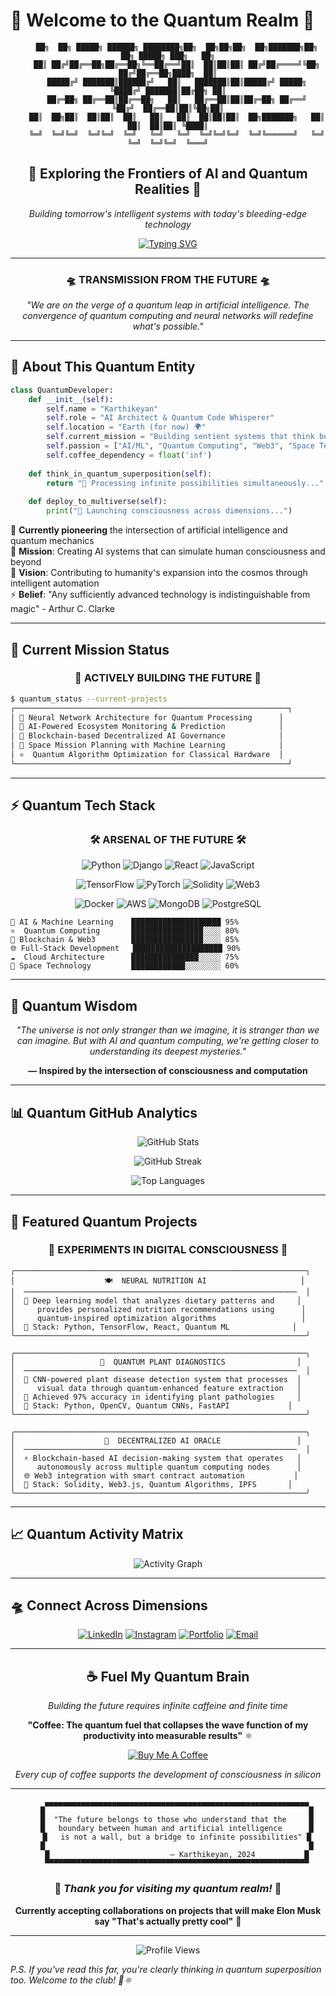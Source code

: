 # 🌌 Welcome to the Quantum Realm 🌌

<div align="center">

```
    ██╗  ██╗ █████╗ ██████╗ ████████╗██╗  ██╗██╗██╗  ██╗███████╗██╗   ██╗ █████╗ ███╗   ██╗
    ██║ ██╔╝██╔══██╗██╔══██╗╚══██╔══╝██║  ██║██║██║ ██╔╝██╔════╝╚██╗ ██╔╝██╔══██╗████╗  ██║
    █████╔╝ ███████║██████╔╝   ██║   ███████║██║█████╔╝ █████╗   ╚████╔╝ ███████║██╔██╗ ██║
    ██╔═██╗ ██╔══██║██╔══██╗   ██║   ██╔══██║██║██╔═██╗ ██╔══╝    ╚██╔╝  ██╔══██║██║╚██╗██║
    ██║  ██╗██║  ██║██║  ██║   ██║   ██║  ██║██║██║  ██╗███████╗   ██║   ██║  ██║██║ ╚████║
    ╚═╝  ╚═╝╚═╝  ╚═╝╚═╝  ╚═╝   ╚═╝   ╚═╝  ╚═╝╚═╝╚═╝  ╚═╝╚══════╝   ╚═╝   ╚═╝  ╚═╝╚═╝  ╚═══╝
```

## 🚀 **Exploring the Frontiers of AI and Quantum Realities** 🧠

*Building tomorrow's intelligent systems with today's bleeding-edge technology*

[![Typing SVG](https://readme-typing-svg.herokuapp.com?font=Orbitron&size=24&duration=3000&pause=1000&color=00D9FF&center=true&vCenter=true&width=800&height=50&lines=Quantum+Developer+%7C+AI+Architect+%7C+Future+Builder;Welcome+to+my+Digital+Universe+%F0%9F%8C%8C;Where+Code+Meets+Consciousness+%F0%9F%A4%96)](https://git.io/typing-svg)

</div>

---

<div align="center">

### 🛸 **TRANSMISSION FROM THE FUTURE** 🛸

*"We are on the verge of a quantum leap in artificial intelligence. The convergence of quantum computing and neural networks will redefine what's possible."*

</div>

---

## 🌟 **About This Quantum Entity** 

```python
class QuantumDeveloper:
    def __init__(self):
        self.name = "Karthikeyan"
        self.role = "AI Architect & Quantum Code Whisperer"
        self.location = "Earth (for now) 🌍"
        self.current_mission = "Building sentient systems that think beyond human limitations"
        self.passion = ["AI/ML", "Quantum Computing", "Web3", "Space Tech"]
        self.coffee_dependency = float('inf')
        
    def think_in_quantum_superposition(self):
        return "🤯 Processing infinite possibilities simultaneously..."
        
    def deploy_to_multiverse(self):
        print("🚀 Launching consciousness across dimensions...")
```

🔬 **Currently pioneering** the intersection of artificial intelligence and quantum mechanics  
🎯 **Mission**: Creating AI systems that can simulate human consciousness and beyond  
🌌 **Vision**: Contributing to humanity's expansion into the cosmos through intelligent automation  
⚡ **Belief**: "Any sufficiently advanced technology is indistinguishable from magic" - Arthur C. Clarke  

---

## 🎯 **Current Mission Status** 

<div align="center">

### 🚀 **ACTIVELY BUILDING THE FUTURE** 🚀

</div>

```bash
$ quantum_status --current-projects
┌─────────────────────────────────────────────────────────────┐
│ 🧠 Neural Network Architecture for Quantum Processing      │
│ 🌿 AI-Powered Ecosystem Monitoring & Prediction            │
│ 🔐 Blockchain-based Decentralized AI Governance            │
│ 🚀 Space Mission Planning with Machine Learning            │
│ ⚛️  Quantum Algorithm Optimization for Classical Hardware  │
└─────────────────────────────────────────────────────────────┘
```

---

## ⚡ **Quantum Tech Stack** 

<div align="center">

### 🛠️ **ARSENAL OF THE FUTURE** 🛠️

![Python](https://img.shields.io/badge/Python-FFD43B?style=for-the-badge&logo=python&logoColor=blue)
![Django](https://img.shields.io/badge/Django-092E20?style=for-the-badge&logo=django&logoColor=green)
![React](https://img.shields.io/badge/React-20232A?style=for-the-badge&logo=react&logoColor=61DAFB)
![JavaScript](https://img.shields.io/badge/JavaScript-323330?style=for-the-badge&logo=javascript&logoColor=F7DF1E)

![TensorFlow](https://img.shields.io/badge/TensorFlow-FF6F00?style=for-the-badge&logo=TensorFlow&logoColor=white)
![PyTorch](https://img.shields.io/badge/PyTorch-EE4C2C?style=for-the-badge&logo=pytorch&logoColor=white)
![Solidity](https://img.shields.io/badge/Solidity-e6e6e6?style=for-the-badge&logo=solidity&logoColor=black)
![Web3](https://img.shields.io/badge/Web3.js-F16822?style=for-the-badge&logo=web3.js&logoColor=white)

![Docker](https://img.shields.io/badge/Docker-2CA5E0?style=for-the-badge&logo=docker&logoColor=white)
![AWS](https://img.shields.io/badge/Amazon_AWS-FF9900?style=for-the-badge&logo=amazonaws&logoColor=white)
![MongoDB](https://img.shields.io/badge/MongoDB-4EA94B?style=for-the-badge&logo=mongodb&logoColor=white)
![PostgreSQL](https://img.shields.io/badge/PostgreSQL-316192?style=for-the-badge&logo=postgresql&logoColor=white)

</div>

```
🧬 AI & Machine Learning    ████████████████████ 95%
⚛️  Quantum Computing       ████████████████░░░░ 80%
🔗 Blockchain & Web3        ████████████████░░░░ 85%
🌐 Full-Stack Development   ████████████████████ 90%
☁️  Cloud Architecture      ███████████████░░░░░ 75%
🚀 Space Technology         ████████████░░░░░░░░ 60%
```

---

## 🌌 **Quantum Wisdom** 

<div align="center">

*"The universe is not only stranger than we imagine, it is stranger than we can imagine. But with AI and quantum computing, we're getting closer to understanding its deepest mysteries."*

**— Inspired by the intersection of consciousness and computation**

</div>

---

## 📊 **Quantum GitHub Analytics** 

<div align="center">

![GitHub Stats](https://github-readme-stats.vercel.app/api?username=karthi24-hub&show_icons=true&theme=tokyonight&hide_border=true&title_color=00d9ff&icon_color=00d9ff&text_color=ffffff&bg_color=0d1117)

![GitHub Streak](https://github-readme-streak-stats.herokuapp.com/?user=karthi24-hub&theme=tokyonight&hide_border=true&stroke=00d9ff&ring=00d9ff&fire=00d9ff&currStreakLabel=00d9ff)

![Top Languages](https://github-readme-stats.vercel.app/api/top-langs/?username=karthi24-hub&layout=compact&theme=tokyonight&hide_border=true&title_color=00d9ff&text_color=ffffff&bg_color=0d1117)

</div>

---

## 🚀 **Featured Quantum Projects** 

<div align="center">

### 🔬 **EXPERIMENTS IN DIGITAL CONSCIOUSNESS** 🔬

</div>

```
╭─────────────────────────────────────────────────────────────────╮
│                    🍽️  NEURAL NUTRITION AI                     │
│  ─────────────────────────────────────────────────────────────  │
│  🧠 Deep learning model that analyzes dietary patterns and     │
│     provides personalized nutrition recommendations using      │
│     quantum-inspired optimization algorithms                   │
│  🔗 Stack: Python, TensorFlow, React, Quantum ML              │
╰─────────────────────────────────────────────────────────────────╯

╭─────────────────────────────────────────────────────────────────╮
│                   🌱  QUANTUM PLANT DIAGNOSTICS                │
│  ─────────────────────────────────────────────────────────────  │
│  🔬 CNN-powered plant disease detection system that processes  │
│     visual data through quantum-enhanced feature extraction   │
│  🚀 Achieved 97% accuracy in identifying plant pathologies     │
│  🔗 Stack: Python, OpenCV, Quantum CNNs, FastAPI             │
╰─────────────────────────────────────────────────────────────────╯

╭─────────────────────────────────────────────────────────────────╮
│                    🔐  DECENTRALIZED AI ORACLE                 │
│  ─────────────────────────────────────────────────────────────  │
│  ⚡ Blockchain-based AI decision-making system that operates   │
│     autonomously across multiple quantum computing nodes      │
│  🌐 Web3 integration with smart contract automation           │
│  🔗 Stack: Solidity, Web3.js, Quantum Algorithms, IPFS       │
╰─────────────────────────────────────────────────────────────────╯
```

---

## 📈 **Quantum Activity Matrix** 

<div align="center">

![Activity Graph](https://github-readme-activity-graph.vercel.app/graph?username=karthi24-hub&bg_color=0d1117&color=00d9ff&line=00d9ff&point=ffffff&area=true&hide_border=true)

</div>

---

## 🛸 **Connect Across Dimensions** 

<div align="center">

[![LinkedIn](https://img.shields.io/badge/LinkedIn-0077B5?style=for-the-badge&logo=linkedin&logoColor=white)](https://www.linkedin.com/in/kar-a369l/)
[![Instagram](https://img.shields.io/badge/Instagram-E4405F?style=for-the-badge&logo=instagram&logoColor=white)](https://instagram.com/kae_.yn)
[![Portfolio](https://img.shields.io/badge/Portfolio-FF5722?style=for-the-badge&logo=google-chrome&logoColor=white)](https://keyn.vercel.app/)
[![Email](https://img.shields.io/badge/Email-D14836?style=for-the-badge&logo=gmail&logoColor=white)](mailto:karthi.ai369@gmail.com)

</div>

---

<div align="center">

## ☕ **Fuel My Quantum Brain** 

*Building the future requires infinite caffeine and finite time*

**"Coffee: The quantum fuel that collapses the wave function of my productivity into measurable results"** ⚛️

[![Buy Me A Coffee](https://img.shields.io/badge/Buy%20Me%20A%20Coffee-FFDD00?style=for-the-badge&logo=buy-me-a-coffee&logoColor=black)](https://buymeacoffee.com/karthikeyan)

*Every cup of coffee supports the development of consciousness in silicon*

</div>

---

<div align="center">

```
    ▄▄▄▄▄▄▄▄▄▄▄▄▄▄▄▄▄▄▄▄▄▄▄▄▄▄▄▄▄▄▄▄▄▄▄▄▄▄▄▄▄▄▄▄▄▄▄▄▄▄▄▄▄▄▄▄▄▄▄
    █                                                           █
    █  "The future belongs to those who understand that the     █
    █   boundary between human and artificial intelligence      █
    █   is not a wall, but a bridge to infinite possibilities" █
    █                                                           █
    █                           — Karthikeyan, 2024           █
    ▀▀▀▀▀▀▀▀▀▀▀▀▀▀▀▀▀▀▀▀▀▀▀▀▀▀▀▀▀▀▀▀▀▀▀▀▀▀▀▀▀▀▀▀▀▀▀▀▀▀▀▀▀▀▀▀▀▀▀
```

### 🌟 *Thank you for visiting my quantum realm!* 🌟

**Currently accepting collaborations on projects that will make Elon Musk say "That's actually pretty cool"** 🚀

---

![Profile Views](https://komarev.com/ghpvc/?username=karthi24-hub&color=00d9ff&style=for-the-badge&label=Quantum+Visitors)

</div>

*P.S. If you've read this far, you're clearly thinking in quantum superposition too. Welcome to the club! 🧠⚛️*